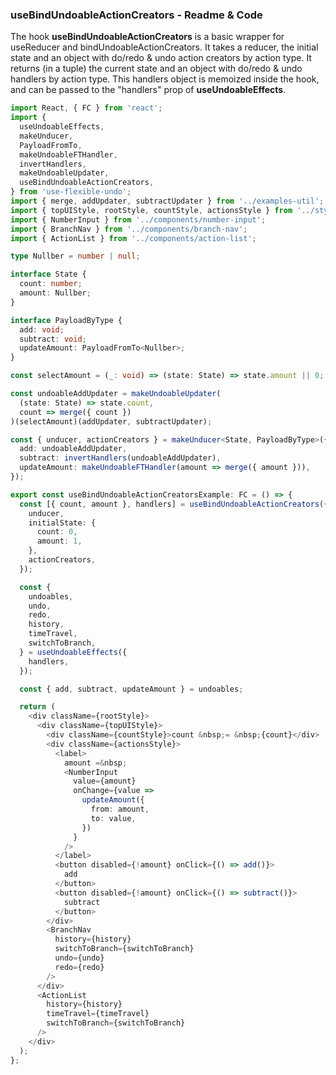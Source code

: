 ### useBindUndoableActionCreators - Readme & Code

The hook **useBindUndoableActionCreators** is a basic wrapper for useReducer and bindUndoableActionCreators. It takes a reducer, the initial state and an object with do/redo & undo action creators by action type. It returns (in a tuple) the current state and an object with do/redo & undo handlers by action type. This handlers object is memoized inside the hook, and can be passed to the "handlers" prop of **useUndoableEffects**.

```typescript
import React, { FC } from 'react';
import {
  useUndoableEffects,
  makeUnducer,
  PayloadFromTo,
  makeUndoableFTHandler,
  invertHandlers,
  makeUndoableUpdater,
  useBindUndoableActionCreators,
} from 'use-flexible-undo';
import { merge, addUpdater, subtractUpdater } from '../examples-util';
import { topUIStyle, rootStyle, countStyle, actionsStyle } from '../styles';
import { NumberInput } from '../components/number-input';
import { BranchNav } from '../components/branch-nav';
import { ActionList } from '../components/action-list';

type Nullber = number | null;

interface State {
  count: number;
  amount: Nullber;
}

interface PayloadByType {
  add: void;
  subtract: void;
  updateAmount: PayloadFromTo<Nullber>;
}

const selectAmount = (_: void) => (state: State) => state.amount || 0;

const undoableAddUpdater = makeUndoableUpdater(
  (state: State) => state.count,
  count => merge({ count })
)(selectAmount)(addUpdater, subtractUpdater);

const { unducer, actionCreators } = makeUnducer<State, PayloadByType>({
  add: undoableAddUpdater,
  subtract: invertHandlers(undoableAddUpdater),
  updateAmount: makeUndoableFTHandler(amount => merge({ amount })),
});

export const useBindUndoableActionCreatorsExample: FC = () => {
  const [{ count, amount }, handlers] = useBindUndoableActionCreators({
    unducer,
    initialState: {
      count: 0,
      amount: 1,
    },
    actionCreators,
  });

  const {
    undoables,
    undo,
    redo,
    history,
    timeTravel,
    switchToBranch,
  } = useUndoableEffects({
    handlers,
  });

  const { add, subtract, updateAmount } = undoables;

  return (
    <div className={rootStyle}>
      <div className={topUIStyle}>
        <div className={countStyle}>count &nbsp;= &nbsp;{count}</div>
        <div className={actionsStyle}>
          <label>
            amount =&nbsp;
            <NumberInput
              value={amount}
              onChange={value =>
                updateAmount({
                  from: amount,
                  to: value,
                })
              }
            />
          </label>
          <button disabled={!amount} onClick={() => add()}>
            add
          </button>
          <button disabled={!amount} onClick={() => subtract()}>
            subtract
          </button>
        </div>
        <BranchNav
          history={history}
          switchToBranch={switchToBranch}
          undo={undo}
          redo={redo}
        />
      </div>
      <ActionList
        history={history}
        timeTravel={timeTravel}
        switchToBranch={switchToBranch}
      />
    </div>
  );
};
```
